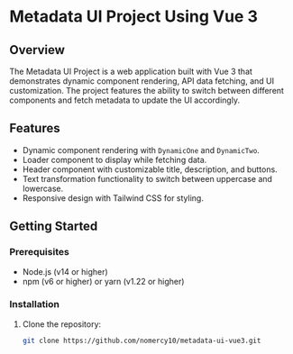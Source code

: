 # Metadata UI Project Using Vue 3

## Overview

The Metadata UI Project is a web application built with Vue 3 that demonstrates dynamic component rendering, API data fetching, and UI customization. The project features the ability to switch between different components and fetch metadata to update the UI accordingly.

## Features

- Dynamic component rendering with `DynamicOne` and `DynamicTwo`.
- Loader component to display while fetching data.
- Header component with customizable title, description, and buttons.
- Text transformation functionality to switch between uppercase and lowercase.
- Responsive design with Tailwind CSS for styling.

## Getting Started

### Prerequisites

- Node.js (v14 or higher)
- npm (v6 or higher) or yarn (v1.22 or higher)

### Installation

1. Clone the repository:
   ```bash
   git clone https://github.com/nomercy10/metadata-ui-vue3.git
